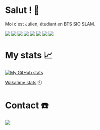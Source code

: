 # Salut ! 👋

Moi c'est Julien, étudiant en BTS SIO SLAM.

<img src="https://img.shields.io/badge/html5%20-%23E34F26.svg?&style=for-the-badge&logo=html5&logoColor=white"/> <img src="https://img.shields.io/badge/css3%20-%231572B6.svg?&style=for-the-badge&logo=css3&logoColor=white"/> <img src="https://img.shields.io/badge/python%20-%2314354C.svg?&style=for-the-badge&logo=python&logoColor=white"/> <img src="https://img.shields.io/badge/c%23%20-%23239120.svg?&style=for-the-badge&logo=c-sharp&logoColor=white"/> <img src="https://img.shields.io/badge/php-%23777BB4.svg?&style=for-the-badge&logo=php&logoColor=white"/> <img src="https://img.shields.io/badge/bootstrap%20-%23563D7C.svg?&style=for-the-badge&logo=bootstrap&logoColor=white"/> <img src="https://img.shields.io/badge/git%20-%23F05033.svg?&style=for-the-badge&logo=git&logoColor=white"/> <img src="https://img.shields.io/badge/mysql-%2300f.svg?&style=for-the-badge&logo=mysql&logoColor=white"/>

# My stats :chart_with_upwards_trend:

[![My GitHub stats](https://github-readme-stats.vercel.app/api?username=juliendechaud&show_icons=true&theme=tokyonight)](https://github.com/juliendechaud/juliendechaud)

[Wakatime stats](https://wakatime.com/@juliendechaud) :clock8:	

# Contact :phone:
[<img src="https://img.shields.io/badge/@juliendechaud%20-%231DA1F2.svg?&style=for-the-badge&logo=Twitter&logoColor=white"/>](https://twitter.com/juliendechaud)
